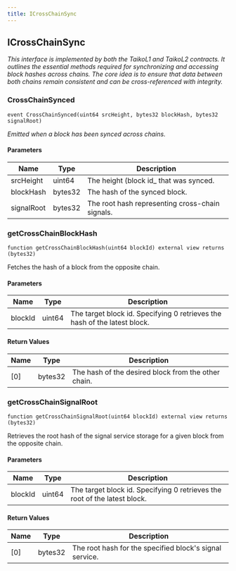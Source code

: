 ```yaml
---
title: ICrossChainSync
---
```


## ICrossChainSync

_This interface is implemented by both the TaikoL1 and TaikoL2
contracts.
It outlines the essential methods required for synchronizing and accessing
block hashes across chains. The core idea is to ensure that data between
both chains remain consistent and can be cross-referenced with integrity._

### CrossChainSynced

```solidity
event CrossChainSynced(uint64 srcHeight, bytes32 blockHash, bytes32 signalRoot)
```

_Emitted when a block has been synced across chains._

#### Parameters

| Name       | Type    | Description                                     |
| ---------- | ------- | ----------------------------------------------- |
| srcHeight  | uint64  | The height (block id\_ that was synced.         |
| blockHash  | bytes32 | The hash of the synced block.                   |
| signalRoot | bytes32 | The root hash representing cross-chain signals. |

### getCrossChainBlockHash

```solidity
function getCrossChainBlockHash(uint64 blockId) external view returns (bytes32)
```

Fetches the hash of a block from the opposite chain.

#### Parameters

| Name    | Type   | Description                                                               |
| ------- | ------ | ------------------------------------------------------------------------- |
| blockId | uint64 | The target block id. Specifying 0 retrieves the hash of the latest block. |

#### Return Values

| Name | Type    | Description                                         |
| ---- | ------- | --------------------------------------------------- |
| [0]  | bytes32 | The hash of the desired block from the other chain. |

### getCrossChainSignalRoot

```solidity
function getCrossChainSignalRoot(uint64 blockId) external view returns (bytes32)
```

Retrieves the root hash of the signal service storage for a
given block from the opposite chain.

#### Parameters

| Name    | Type   | Description                                                               |
| ------- | ------ | ------------------------------------------------------------------------- |
| blockId | uint64 | The target block id. Specifying 0 retrieves the root of the latest block. |

#### Return Values

| Name | Type    | Description                                             |
| ---- | ------- | ------------------------------------------------------- |
| [0]  | bytes32 | The root hash for the specified block's signal service. |
